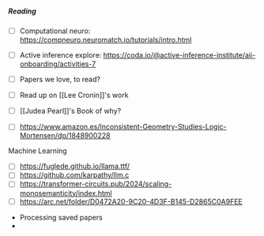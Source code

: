 
##### Reading  
- [ ] Computational neuro: https://compneuro.neuromatch.io/tutorials/intro.html

- [ ] Active inference explore: https://coda.io/@active-inference-institute/aii-onboarding/activities-7

- [ ] Papers we love, to read?  
- [ ] Read up on [[Lee Cronin]]'s work  

- [ ] [[Judea Pearl]]'s Book of why?
- [ ] https://www.amazon.es/Inconsistent-Geometry-Studies-Logic-Mortensen/dp/1848900228

Machine Learning
- [ ] https://fuglede.github.io/llama.ttf/
- [ ] https://github.com/karpathy/llm.c
- [ ] https://transformer-circuits.pub/2024/scaling-monosemanticity/index.html
- [ ] https://arc.net/folder/D0472A20-9C20-4D3F-B145-D2865C0A9FEE

- Processing saved papers
- 